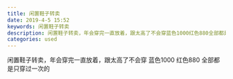 ```yaml
---
title: 闲置鞋子转卖
date: 2019-4-5 15:52
keywords: 闲置鞋子转卖
description: 闲置鞋子转卖，年会穿完一直放着，跟太高了不会穿蓝色1000红色880全部都是只穿过一次的
categories: used
---
```

<td class="t_f" id="postmessage_3402248">

闲置鞋子转卖，年会穿完一直放着，跟太高了不会穿 蓝色1000 红色880 全部都是只穿过一次的</td>
